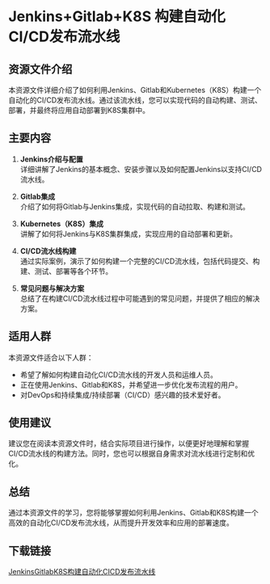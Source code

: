 # Jenkins+Gitlab+K8S 构建自动化CI/CD发布流水线

## 资源文件介绍

本资源文件详细介绍了如何利用Jenkins、Gitlab和Kubernetes（K8S）构建一个自动化的CI/CD发布流水线。通过该流水线，您可以实现代码的自动构建、测试、部署，并最终将应用自动部署到K8S集群中。

## 主要内容

1. **Jenkins介绍与配置**  
   详细讲解了Jenkins的基本概念、安装步骤以及如何配置Jenkins以支持CI/CD流水线。

2. **Gitlab集成**  
   介绍了如何将Gitlab与Jenkins集成，实现代码的自动拉取、构建和测试。

3. **Kubernetes（K8S）集成**  
   讲解了如何将Jenkins与K8S集群集成，实现应用的自动部署和更新。

4. **CI/CD流水线构建**  
   通过实际案例，演示了如何构建一个完整的CI/CD流水线，包括代码提交、构建、测试、部署等各个环节。

5. **常见问题与解决方案**  
   总结了在构建CI/CD流水线过程中可能遇到的常见问题，并提供了相应的解决方案。

## 适用人群

本资源文件适合以下人群：

- 希望了解如何构建自动化CI/CD流水线的开发人员和运维人员。
- 正在使用Jenkins、Gitlab和K8S，并希望进一步优化发布流程的用户。
- 对DevOps和持续集成/持续部署（CI/CD）感兴趣的技术爱好者。

## 使用建议

建议您在阅读本资源文件时，结合实际项目进行操作，以便更好地理解和掌握CI/CD流水线的构建方法。同时，您也可以根据自身需求对流水线进行定制和优化。

## 总结

通过本资源文件的学习，您将能够掌握如何利用Jenkins、Gitlab和K8S构建一个高效的自动化CI/CD发布流水线，从而提升开发效率和应用的部署速度。

## 下载链接

[JenkinsGitlabK8S构建自动化CICD发布流水线](https://pan.quark.cn/s/034c6ba12160)